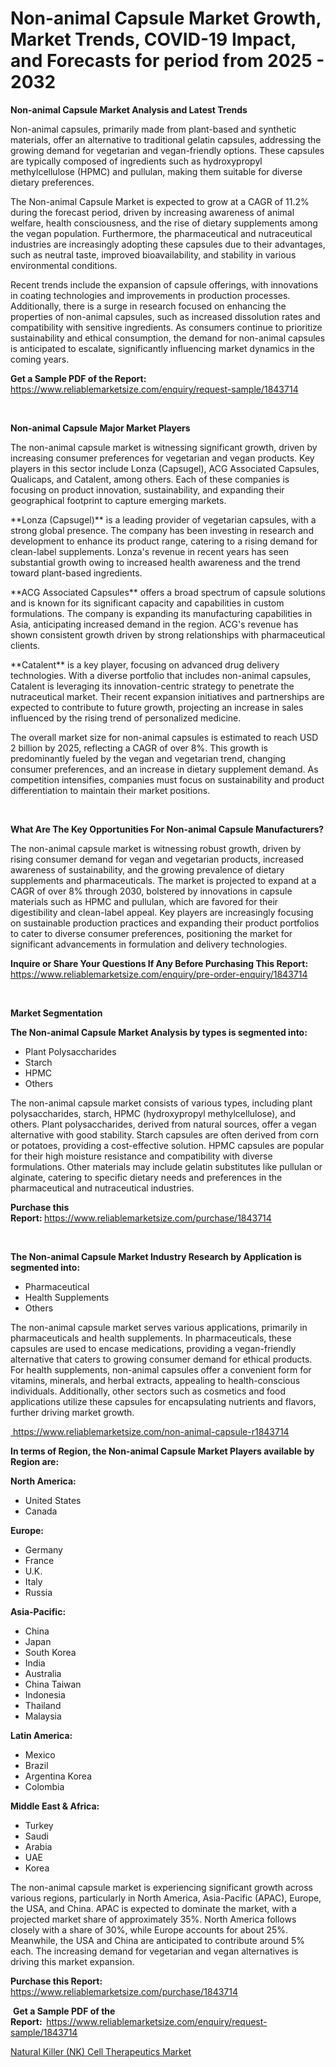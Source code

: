 <p><h1>Non-animal Capsule Market Growth, Market Trends, COVID-19 Impact, and Forecasts for period from 2025 - 2032</h1></p><p><strong>Non-animal Capsule Market Analysis and Latest Trends</strong></p>
<p><p>Non-animal capsules, primarily made from plant-based and synthetic materials, offer an alternative to traditional gelatin capsules, addressing the growing demand for vegetarian and vegan-friendly options. These capsules are typically composed of ingredients such as hydroxypropyl methylcellulose (HPMC) and pullulan, making them suitable for diverse dietary preferences.</p><p>The Non-animal Capsule Market is expected to grow at a CAGR of 11.2% during the forecast period, driven by increasing awareness of animal welfare, health consciousness, and the rise of dietary supplements among the vegan population. Furthermore, the pharmaceutical and nutraceutical industries are increasingly adopting these capsules due to their advantages, such as neutral taste, improved bioavailability, and stability in various environmental conditions.</p><p>Recent trends include the expansion of capsule offerings, with innovations in coating technologies and improvements in production processes. Additionally, there is a surge in research focused on enhancing the properties of non-animal capsules, such as increased dissolution rates and compatibility with sensitive ingredients. As consumers continue to prioritize sustainability and ethical consumption, the demand for non-animal capsules is anticipated to escalate, significantly influencing market dynamics in the coming years.</p></p>
<p><strong>Get a Sample PDF of the Report:&nbsp;</strong> <a href="https://www.reliablemarketsize.com/enquiry/request-sample/1843714?utm_campaign=3178&utm_medium=2&utm_source=Github&utm_content=ia&utm_term=09032025&utm_id=non-animal-capsule">https://www.reliablemarketsize.com/enquiry/request-sample/1843714</a></p>
<p>&nbsp;</p>
<p><strong>Non-animal Capsule Major Market Players</strong></p>
<p><p>The non-animal capsule market is witnessing significant growth, driven by increasing consumer preferences for vegetarian and vegan products. Key players in this sector include Lonza (Capsugel), ACG Associated Capsules, Qualicaps, and Catalent, among others. Each of these companies is focusing on product innovation, sustainability, and expanding their geographical footprint to capture emerging markets.</p><p>**Lonza (Capsugel)** is a leading provider of vegetarian capsules, with a strong global presence. The company has been investing in research and development to enhance its product range, catering to a rising demand for clean-label supplements. Lonza's revenue in recent years has seen substantial growth owing to increased health awareness and the trend toward plant-based ingredients.</p><p>**ACG Associated Capsules** offers a broad spectrum of capsule solutions and is known for its significant capacity and capabilities in custom formulations. The company is expanding its manufacturing capabilities in Asia, anticipating increased demand in the region. ACG's revenue has shown consistent growth driven by strong relationships with pharmaceutical clients.</p><p>**Catalent** is a key player, focusing on advanced drug delivery technologies. With a diverse portfolio that includes non-animal capsules, Catalent is leveraging its innovation-centric strategy to penetrate the nutraceutical market. Their recent expansion initiatives and partnerships are expected to contribute to future growth, projecting an increase in sales influenced by the rising trend of personalized medicine.</p><p>The overall market size for non-animal capsules is estimated to reach USD 2 billion by 2025, reflecting a CAGR of over 8%. This growth is predominantly fueled by the vegan and vegetarian trend, changing consumer preferences, and an increase in dietary supplement demand. As competition intensifies, companies must focus on sustainability and product differentiation to maintain their market positions.</p></p>
<p>&nbsp;</p>
<p><strong>What Are The Key Opportunities For Non-animal Capsule Manufacturers?</strong></p>
<p><p>The non-animal capsule market is witnessing robust growth, driven by rising consumer demand for vegan and vegetarian products, increased awareness of sustainability, and the growing prevalence of dietary supplements and pharmaceuticals. The market is projected to expand at a CAGR of over 8% through 2030, bolstered by innovations in capsule materials such as HPMC and pullulan, which are favored for their digestibility and clean-label appeal. Key players are increasingly focusing on sustainable production practices and expanding their product portfolios to cater to diverse consumer preferences, positioning the market for significant advancements in formulation and delivery technologies.</p></p>
<p><strong>Inquire or Share Your Questions If Any Before Purchasing This Report:</strong> <a href="https://www.reliablemarketsize.com/enquiry/pre-order-enquiry/1843714?utm_campaign=3178&utm_medium=2&utm_source=Github&utm_content=ia&utm_term=09032025&utm_id=non-animal-capsule">https://www.reliablemarketsize.com/enquiry/pre-order-enquiry/1843714</a></p>
<p>&nbsp;</p>
<p><strong>Market Segmentation</strong></p>
<p><strong>The Non-animal Capsule Market Analysis by types is segmented into:</strong></p>
<p><ul><li>Plant Polysaccharides</li><li>Starch</li><li>HPMC</li><li>Others</li></ul></p>
<p><p>The non-animal capsule market consists of various types, including plant polysaccharides, starch, HPMC (hydroxypropyl methylcellulose), and others. Plant polysaccharides, derived from natural sources, offer a vegan alternative with good stability. Starch capsules are often derived from corn or potatoes, providing a cost-effective solution. HPMC capsules are popular for their high moisture resistance and compatibility with diverse formulations. Other materials may include gelatin substitutes like pullulan or alginate, catering to specific dietary needs and preferences in the pharmaceutical and nutraceutical industries.</p></p>
<p><strong>Purchase this Report:&nbsp;</strong><a href="https://www.reliablemarketsize.com/purchase/1843714?utm_campaign=3178&utm_medium=2&utm_source=Github&utm_content=ia&utm_term=09032025&utm_id=non-animal-capsule">https://www.reliablemarketsize.com/purchase/1843714</a></p>
<p>&nbsp;</p>
<p><strong>The Non-animal Capsule Market Industry Research by Application is segmented into:</strong></p>
<p><ul><li>Pharmaceutical</li><li>Health Supplements</li><li>Others</li></ul></p>
<p><p>The non-animal capsule market serves various applications, primarily in pharmaceuticals and health supplements. In pharmaceuticals, these capsules are used to encase medications, providing a vegan-friendly alternative that caters to growing consumer demand for ethical products. For health supplements, non-animal capsules offer a convenient form for vitamins, minerals, and herbal extracts, appealing to health-conscious individuals. Additionally, other sectors such as cosmetics and food applications utilize these capsules for encapsulating nutrients and flavors, further driving market growth.</p></p>
<p><a href="https://www.reliablemarketsize.com/non-animal-capsule-r1843714?utm_campaign=3178&utm_medium=2&utm_source=Github&utm_content=ia&utm_term=09032025&utm_id=non-animal-capsule">&nbsp;https://www.reliablemarketsize.com/non-animal-capsule-r1843714</a></p>
<p><strong>In terms of Region, the Non-animal Capsule Market Players available by Region are:</strong></p>
<p>
    <p> <strong> North America: </strong>
        <ul>
            <li>United States</li>
            <li>Canada</li>
        </ul>
        </p> 
    <p> <strong> Europe: </strong>
        <ul>
            <li>Germany</li>
            <li>France</li>
            <li>U.K.</li>
            <li>Italy</li>
            <li>Russia</li>
        </ul>
        </p> 
    <p> <strong> Asia-Pacific: </strong>
        <ul>
            <li>China</li>
            <li>Japan</li>
            <li>South Korea</li>
            <li>India</li>
            <li>Australia</li>
            <li>China Taiwan</li>
            <li>Indonesia</li>
            <li>Thailand</li>
            <li>Malaysia</li>
        </ul>
        </p> 
    <p> <strong> Latin America: </strong>
        <ul>
            <li>Mexico</li>
            <li>Brazil</li>
            <li>Argentina Korea</li>
            <li>Colombia</li>
        </ul>
        </p> 
    <p> <strong> Middle East & Africa: </strong>
        <ul>
            <li>Turkey</li>
            <li>Saudi</li>
            <li>Arabia</li>
            <li>UAE</li>
            <li>Korea</li>
        </ul>
    </p>
    </p>
<p><p>The non-animal capsule market is experiencing significant growth across various regions, particularly in North America, Asia-Pacific (APAC), Europe, the USA, and China. APAC is expected to dominate the market, with a projected market share of approximately 35%. North America follows closely with a share of 30%, while Europe accounts for about 25%. Meanwhile, the USA and China are anticipated to contribute around 5% each. The increasing demand for vegetarian and vegan alternatives is driving this market expansion.</p></p>
<p><strong>Purchase this Report: </strong><a href="https://www.reliablemarketsize.com/purchase/1843714?utm_campaign=3178&utm_medium=2&utm_source=Github&utm_content=ia&utm_term=09032025&utm_id=non-animal-capsule">https://www.reliablemarketsize.com/purchase/1843714</a></p>
<p>&nbsp;<strong>Get a Sample PDF of the Report:&nbsp;&nbsp;</strong><a href="https://www.reliablemarketsize.com/enquiry/request-sample/1843714?utm_campaign=3178&utm_medium=2&utm_source=Github&utm_content=ia&utm_term=09032025&utm_id=non-animal-capsule">https://www.reliablemarketsize.com/enquiry/request-sample/1843714</a></p>
<p><strong></strong></p>
<p><p><a href="https://github.com/mgapeak/Market-Research-Report-List-1/blob/main/natural-killer-nk-cell-therapeutics-market.md?utm_campaign=3178&utm_medium=2&utm_source=Github&utm_content=ia&utm_term=09032025&utm_id=non-animal-capsule">Natural Killer (NK) Cell Therapeutics Market</a></p></p>